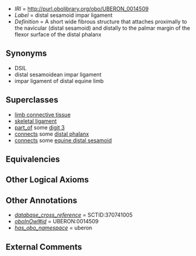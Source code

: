  * *IRI* = http://purl.obolibrary.org/obo/UBERON_0014509
 * *Label* = distal sesamoid impar ligament
 * *Definition* = A short wide fibrous structure that attaches proximally to the navicular (distal sesamoid) and distally to the palmar margin of the flexor surface of the distal phalanx

## Synonyms

 * DSIL
 * distal sesamoidean impar ligament
 * impar ligament of distal equine limb

## Superclasses

 * [limb connective tissue](../../UBERON/87/UBERON_0003587.md)
 * [skeletal ligament](../../UBERON/46/UBERON_0008846.md)
 * [part_of](../../BFO/50/BFO_0000050.md) some [digit 3](../../UBERON/50/UBERON_0006050.md)
 * [connects](../../ts/core#connects.md) some [distal phalanx](../../UBERON/00/UBERON_0004300.md)
 * [connects](../../ts/core#connects.md) some [equine distal sesamoid](../../UBERON/59/UBERON_0010759.md)

## Equivalencies


## Other Logical Axioms


## Other Annotations

 * *[database_cross_reference](../../ef/oboInOwl#hasDbXref.md)* = SCTID:370741005
 * *[oboInOwl#id](../../id/oboInOwl#id.md)* = UBERON:0014509
 * *[has_obo_namespace](../../ce/oboInOwl#hasOBONamespace.md)* = uberon

## External Comments

